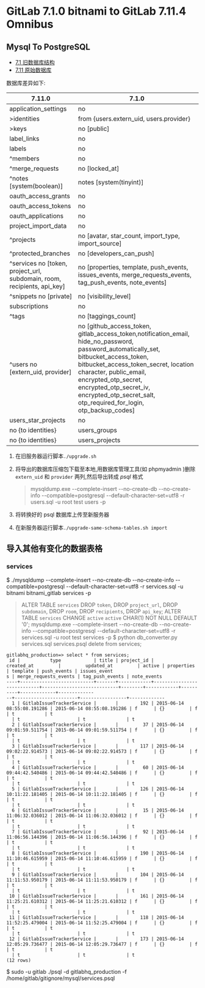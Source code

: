 ﻿# GitLab 7.1.0 bitnami to GitLab 7.11.4 Omnibus

## Mysql To PostgreSQL
* [7.1 旧数据库结构](sql-files/gitlab.7.1.sql)
* [7.11 原始数据库](sql-files/gitlab.7.11.psql)

数据库差异如下:

|7.11.0                 |7.1.0
|-----------------------|------
|application_settings   | no
|>identities            | from {users.extern_uid, users.provider}
|>keys                  | no [public]
|label_links            | no
|labels                 | no
|^members               | no
|^merge_requests        | no [locked_at]
|^notes [system(boolean)] | notes [system(tinyint)]
|oauth_access_grants    | no
|oauth_access_tokens    | no
|oauth_applications     | no
|project_import_data    | no
|^projects              | no [avatar, star_count, import_type, import_source]
|^protected_branches    | no [developers_can_push]
|^services no [token, project_url, subdomain, room, recipients, api_key] | no [properties, template, push_events, issues_events, merge_requests_events, tag_push_events, note_events]
|^snippets no [private] | no [visibility_level]
|subscriptions          | no
|^tags                  | no [taggings_count]
|^users no [extern_uid, provider] | no [github_access_token, gitlab_access_token,notification_email, hide_no_password, password_automatically_set, bitbucket_access_token, bitbucket_access_token_secret, location character, public_email, encrypted_otp_secret, encrypted_otp_secret_iv, encrypted_otp_secret_salt, otp_required_for_login, otp_backup_codes]
|users_star_projects    | no
|no {to identities}     | users_groups
|no {to identities}     | users_projects

1. 在旧服务器运行脚本`./upgrade.sh`
2. 将导出的数据库压缩包下载至本地,用数据库管理工具(如 phpmyadmin )删除 `extern_uid` 和 `provider` 两列,然后导出转成 *psql* 格式

	> mysqldump.exe --complete-insert --no-create-db --no-create-info --compatible=postgresql --default-character-set=utf8 -r users.sql -u root test users -p
3. 将转换好的 psql 数据库上传至新服务器
4. 在新服务器运行脚本`./upgrade-same-schema-tables.sh import`

## 导入其他有变化的数据表格

### services
$ ./mysqldump --complete-insert --no-create-db --no-create-info --compatible=postgresql --default-character-set=utf8 -r services.sql -u bitnami bitnami_gitlab services -p
> ALTER TABLE `services` DROP `token`, DROP `project_url`, DROP `subdomain`, DROP `room`, DROP `recipients`, DROP `api_key`;
> ALTER TABLE `services` CHANGE `active` `active` CHAR(1) NOT NULL DEFAULT '0'; 
> mysqldump.exe --complete-insert --no-create-db --no-create-info --compatible=postgresql --default-character-set=utf8 -r services.sql -u root test services -p
$ python db_converter.py services.sql services.psql
> delete from services;

```
gitlabhq_production=> select * from services;
 id |           type            | title | project_id |         created_at         |         updated_at         | active | properties | template | push_events | issues_event
s | merge_requests_events | tag_push_events | note_events 
----+---------------------------+-------+------------+----------------------------+----------------------------+--------+------------+----------+-------------+-------------
--+-----------------------+-----------------+-------------
  1 | GitlabIssueTrackerService |       |        192 | 2015-06-14 08:55:08.191286 | 2015-06-14 08:55:08.191286 | f      | {}         | f        | t           | t           
  | t                     | t               | t
  2 | GitlabIssueTrackerService |       |         37 | 2015-06-14 09:01:59.511754 | 2015-06-14 09:01:59.511754 | f      | {}         | f        | t           | t           
  | t                     | t               | t
  3 | GitlabIssueTrackerService |       |        117 | 2015-06-14 09:02:22.914573 | 2015-06-14 09:02:22.914573 | f      | {}         | f        | t           | t           
  | t                     | t               | t
  4 | GitlabIssueTrackerService |       |         60 | 2015-06-14 09:44:42.540486 | 2015-06-14 09:44:42.540486 | f      | {}         | f        | t           | t           
  | t                     | t               | t
  5 | GitlabIssueTrackerService |       |        126 | 2015-06-14 10:11:22.181405 | 2015-06-14 10:11:22.181405 | f      | {}         | f        | t           | t           
  | t                     | t               | t
  6 | GitlabIssueTrackerService |       |         15 | 2015-06-14 11:06:32.036012 | 2015-06-14 11:06:32.036012 | f      | {}         | f        | t           | t           
  | t                     | t               | t
  7 | GitlabIssueTrackerService |       |         92 | 2015-06-14 11:06:56.144396 | 2015-06-14 11:06:56.144396 | f      | {}         | f        | t           | t           
  | t                     | t               | t
  8 | GitlabIssueTrackerService |       |        190 | 2015-06-14 11:10:46.615959 | 2015-06-14 11:10:46.615959 | f      | {}         | f        | t           | t           
  | t                     | t               | t
  9 | GitlabIssueTrackerService |       |        104 | 2015-06-14 11:11:53.950179 | 2015-06-14 11:11:53.950179 | f      | {}         | f        | t           | t           
  | t                     | t               | t
 10 | GitlabIssueTrackerService |       |        161 | 2015-06-14 11:25:21.610312 | 2015-06-14 11:25:21.610312 | f      | {}         | f        | t           | t           
  | t                     | t               | t
 11 | GitlabIssueTrackerService |       |        118 | 2015-06-14 11:52:25.479004 | 2015-06-14 11:52:25.479004 | f      | {}         | f        | t           | t           
  | t                     | t               | t
 12 | GitlabIssueTrackerService |       |        173 | 2015-06-14 12:05:29.736477 | 2015-06-14 12:05:29.736477 | f      | {}         | f        | t           | t           
  | t                     | t               | t
(12 rows)
```

$ sudo -u gitlab ./psql -d gitlabhq_production -f /home/gitlab/gitignore/mysql/services.psql